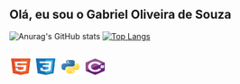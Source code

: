 ## Olá, eu sou o Gabriel Oliveira de Souza

![Anurag's GitHub stats](https://github-readme-stats.vercel.app/api?username=gabrielsouza767&show_icons=true&theme=radical)
[![Top Langs](https://github-readme-stats.vercel.app/api/top-langs/?username=gabrielsouza767&layout=compact&theme=radical)](https://github.com/gabrielsouza767/github-readme-stats)
<div style="display: inline_block"><br>
  <img align="center" alt="Rafa-HTML" height="30" width="40" src="https://raw.githubusercontent.com/devicons/devicon/master/icons/html5/html5-original.svg">
  <img align="center" alt="Rafa-CSS" height="30" width="40" src="https://raw.githubusercontent.com/devicons/devicon/master/icons/css3/css3-original.svg">
  <img align="center" alt="Rafa-Python" height="30" width="40" src="https://raw.githubusercontent.com/devicons/devicon/master/icons/python/python-original.svg">
  <img align="center" alt="Rafa-Csharp" height="30" width="40" src="https://raw.githubusercontent.com/devicons/devicon/master/icons/csharp/csharp-original.svg">
</div>
